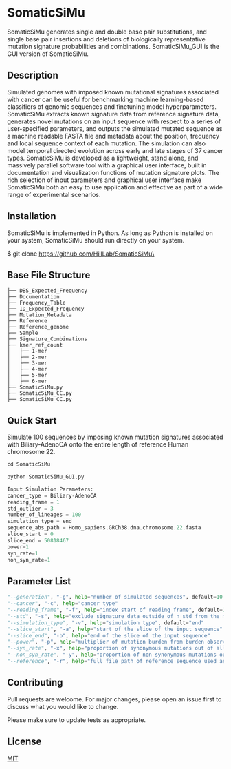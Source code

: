 # SomaticSiMu
SomaticSiMu generates single and double base pair substitutions, and single base pair insertions and deletions of biologically representative mutation signature probabilities and combinations. SomaticSiMu_GUI is the GUI version of SomaticSiMu.

## Description

Simulated genomes with imposed known mutational signatures associated with cancer can be useful for benchmarking machine learning-based classifiers of genomic sequences and finetuning model hyperparameters. SomaticSiMu extracts known signature data from reference signature data, generates novel mutations on an input sequence with respect to a series of user-specified parameters, and outputs the simulated mutated sequence as a machine readable FASTA file and metadata about the position, frequency and local sequence context of each mutation. The simulation can also model temporal directed evolution across early and late stages of 37 cancer types. SomaticSiMu is developed as a lightweight, stand alone, and massively parallel software tool with a graphical user interface, built in documentation and visualization functions of mutation signature plots. The rich selection of input parameters and graphical user interface make SomaticSiMu both an easy to use application and effective as part of a wide range of experimental scenarios.  


## Installation
SomaticSiMu is implemented in Python. As long as Python is installed on your system, SomaticSiMu should run directly on your system.

$ git clone https://github.com/HillLab/SomaticSiMu\

## Base File Structure
```
├── DBS_Expected_Frequency
├── Documentation
├── Frequency_Table
├── ID_Expected_Frequency
├── Mutation_Metadata
├── Reference
├── Reference_genome
├── Sample
├── Signature_Combinations
├── kmer_ref_count
│   ├── 1-mer
│   ├── 2-mer
│   ├── 3-mer
│   ├── 4-mer
│   ├── 5-mer
│   ├── 6-mer
├── SomaticSiMu.py
├── SomaticSiMu_CC.py
├── SomaticSiMu_CC.py
```

## Quick Start

Simulate 100 sequences by imposing known mutation signatures associated with Biliary-AdenoCA onto the entire length of reference Human chromosome 22. 

```python
cd SomaticSiMu

python SomaticSiMu_GUI.py

Input Simulation Parameters: 
cancer_type = Biliary-AdenoCA
reading_frame = 1
std_outlier = 3
number_of_lineages = 100
simulation_type = end
sequence_abs_path = Homo_sapiens.GRCh38.dna.chromosome.22.fasta
slice_start = 0
slice_end = 50818467
power=1
syn_rate=1
non_syn_rate=1
```

## Parameter List

```python
"--generation", "-g", help="number of simulated sequences", default=10
"--cancer", "-c", help="cancer type"
"--reading_frame", "-f", help="index start of reading frame", default=1
"--std", "-s", help="exclude signature data outside of n std from the mean", default=3
"--simulation_type", "-v", help="simulation type", default="end"
"--slice_start", "-a", help="start of the slice of the input sequence"
"--slice_end", "-b", help="end of the slice of the input sequence"
"--power", "-p", help="multiplier of mutation burden from burden observed in in vivo samples", default=1
"--syn_rate", "-x", help="proportion of synonymous mutations out of all simulated mutations kept in the output simulated sequence", default=1
"--non_syn_rate", "-y", help="proportion of non-synonymous mutations out of all simulated mutations kept in the output simulated sequence", default=1
"--reference", "-r", help="full file path of reference sequence used as input for the simulation"
```

## Contributing
Pull requests are welcome. For major changes, please open an issue first to discuss what you would like to change.

Please make sure to update tests as appropriate.

## License
[MIT](https://choosealicense.com/licenses/mit/)
